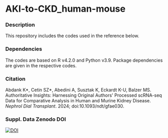 # AKI-to-CKD_human-mouse

### Description
This repository includes the codes used in the reference below.

### Dependencies
The codes are based on R v4.2.0 and Python v3.9. Package dependencies are given in the respective codes.

### Citation
Abdank K*, Cetin SZ*, Abedini A, Susztak K, Eckardt K-U, Balzer MS. Authoritative Insights: Harnessing Original Authors' Processed scRNA-seq Data for Comparative Analysis in Human and Murine Kidney Disease. _Nephrol Dial Transplant_. 2024; doi:10.1093/ndt/gfae030.

### Suppl. Data Zenodo DOI
[![DOI](https://zenodo.org/badge/DOI/10.5281/zenodo.10512855.svg)](https://doi.org/10.5281/zenodo.10512855)
